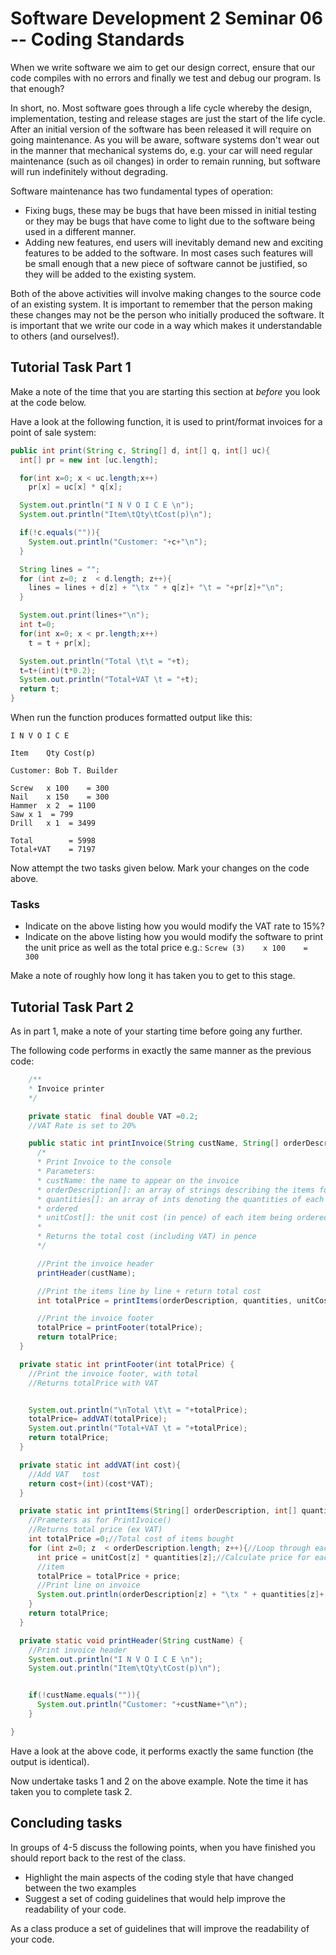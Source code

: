 # Software Development 2 Seminar 06 -- Coding Standards

When we write software we aim to get our design correct, ensure that our code compiles with no errors and finally we test and debug our program. Is that enough?

In short, no.  Most software goes through a life cycle whereby the design, implementation, testing and release stages are just the start of the life cycle. After an initial version of the software has been released it will require on going maintenance. As you will be aware, software systems don't wear out in the manner that mechanical systems do, e.g. your car will need regular maintenance (such as oil changes) in order to remain running, but software will run indefinitely without degrading.

Software maintenance has two fundamental types of operation:

- Fixing bugs, these may be bugs that have been missed in initial testing or they may be bugs that have come to light due to the software being used in a different manner.
- Adding new features, end users will inevitably demand new and exciting features to be added to the software. In most cases such features will be small enough that a new piece of software cannot be justified, so they will be added to the existing system.

Both of the above activities will involve making changes to the source code of an existing system. It is important to remember that the person making these changes may not be the person who initially produced the software.  It is important that we write our code in a way which makes it understandable to others (and ourselves!).

## Tutorial Task Part 1

Make a note of the time that you are starting this section at *before* you look at the code below.

Have a look at the following function, it is used to print/format invoices for a point of sale system:

```java
public int print(String c, String[] d, int[] q, int[] uc){
  int[] pr = new int [uc.length];

  for(int x=0; x < uc.length;x++)
    pr[x] = uc[x] * q[x];

  System.out.println("I N V O I C E \n");
  System.out.println("Item\tQty\tCost(p)\n");

  if(!c.equals("")){
    System.out.println("Customer: "+c+"\n");
  }

  String lines = "";
  for (int z=0; z  < d.length; z++){
    lines = lines + d[z] + "\tx " + q[z]+ "\t = "+pr[z]+"\n";
  }

  System.out.print(lines+"\n");
  int t=0;
  for(int x=0; x < pr.length;x++)
    t = t + pr[x];

  System.out.println("Total \t\t = "+t);
  t=t+(int)(t*0.2);
  System.out.println("Total+VAT \t = "+t);
  return t;
}
```

When run the function produces formatted output like this:

```
I N V O I C E 

Item	Qty	Cost(p)

Customer: Bob T. Builder

Screw	x 100	 = 300
Nail	x 150	 = 300
Hammer	x 2	 = 1100
Saw	x 1	 = 799
Drill	x 1	 = 3499

Total 		 = 5998
Total+VAT 	 = 7197
```

Now attempt the two tasks given below. Mark your changes on the code above.

### Tasks

- Indicate on the above listing how you would modify the VAT rate to 15%?
- Indicate on the above listing how you would modify the software to print the unit price as well as the total price e.g.:
  `Screw (3)	x 100	 = 300`

Make a note of roughly how long it has taken you to get to this stage.

## Tutorial Task Part 2

As in part 1, make a note of your starting time before going any further.

The following code performs in exactly the same manner as the previous code:

```java
    /**
    * Invoice printer
    */

    private static  final double VAT =0.2;
    //VAT Rate is set to 20%

    public static int printInvoice(String custName, String[] orderDescription, int[] quantities, int[] unitCost){
      /*
      * Print Invoice to the console
      * Parameters:
      * custName: the name to appear on the invoice
      * orderDescription[]: an array of strings describing the items for the invoice
      * quantities[]: an array of ints denoting the quantities of each item being 
      * ordered
      * unitCost[]: the unit cost (in pence) of each item being ordered
      * 
      * Returns the total cost (including VAT) in pence
      */			

      //Print the invoice header
      printHeader(custName);

      //Print the items line by line + return total cost
      int totalPrice = printItems(orderDescription, quantities, unitCost);

      //Print the invoice footer
      totalPrice = printFooter(totalPrice);
      return totalPrice;
  }

  private static int printFooter(int totalPrice) {
    //Print the invoice footer, with total
    //Returns totalPrice with VAT


    System.out.println("\nTotal \t\t = "+totalPrice);
    totalPrice= addVAT(totalPrice);
    System.out.println("Total+VAT \t = "+totalPrice);
    return totalPrice;
  }

  private static int addVAT(int cost){
    //Add VAT 	tost
    return cost+(int)(cost*VAT);	
  }

  private static int printItems(String[] orderDescription, int[] quantities,int[] unitCost) {
    //Prameters as for PrintIvoice()
    //Returns total price (ex VAT)
    int totalPrice =0;//Total cost of items bought
    for (int z=0; z  < orderDescription.length; z++){//Loop through each item
      int price = unitCost[z] * quantities[z];//Calculate price for each 
      //item
      totalPrice = totalPrice + price; 
      //Print line on invoice
      System.out.println(orderDescription[z] + "\tx " + quantities[z]+ "\t = "+price);
    }
    return totalPrice;
  }

  private static void printHeader(String custName) {
    //Print invoice header
    System.out.println("I N V O I C E \n");
    System.out.println("Item\tQty\tCost(p)\n");


    if(!custName.equals("")){
      System.out.println("Customer: "+custName+"\n");
    }

}
```

Have a look at the above code, it performs exactly the same function (the output is identical).

Now undertake tasks 1 and 2 on the above example. Note the time it has taken you to complete task 2.

## Concluding tasks

In groups of 4-5 discuss the following points, when you have finished you should report back to the rest of the class.

- Highlight the main aspects of the coding style that have changed between the two examples
- Suggest a set of coding guidelines that would help improve the readability of your code.

As a class produce a set of guidelines that will improve the readability of your code.